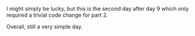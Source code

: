 I might simply be lucky, but this is the second day after day 9 which only required a trivial code change for part 2.

Overall, still a very simple day.
